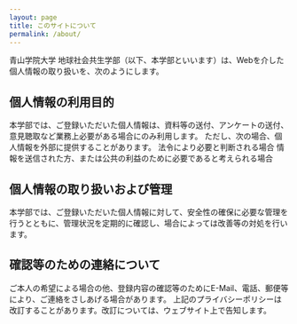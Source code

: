 ```yaml
---
layout: page
title: このサイトについて
permalink: /about/
---
```


青山学院大学 地球社会共生学部（以下、本学部といいます）は、Webを介した個人情報の取り扱いを、次のようにします。

## 個人情報の利用目的
本学部では、ご登録いただいた個人情報は、資料等の送付、アンケートの送付、意見聴取など業務上必要がある場合にのみ利用します。
ただし、次の場合、個人情報を外部に提供することがあります。
法令により必要と判断される場合
情報を送信された方、または公共の利益のために必要であると考えられる場合

##  個人情報の取り扱いおよび管理
本学部では、ご登録いただいた個人情報に対して、安全性の確保に必要な管理を行うとともに、管理状況を定期的に確認し、場合によっては改善等の対処を行います。

## 確認等のための連絡について
ご本人の希望による場合の他、登録内容の確認等のためにE-Mail、電話、郵便等により、ご連絡をさしあげる場合があります。
上記のプライバシーポリシーは改訂することがあります。改訂については、ウェブサイト上で告知します。